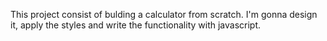 This project consist of bulding a calculator from scratch. I'm gonna design it, apply the styles and write the functionality with javascript.